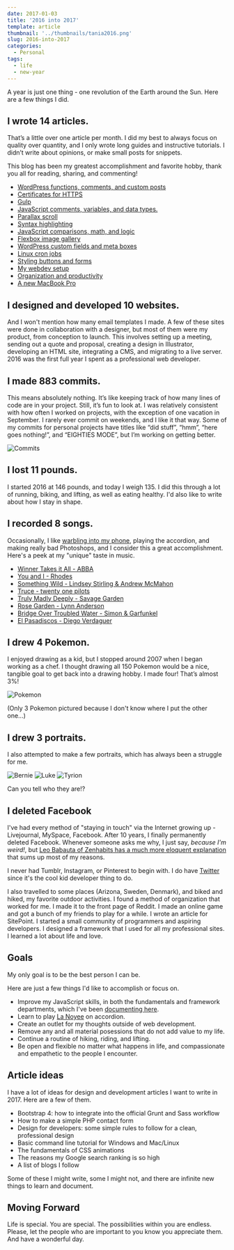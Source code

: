 ```yaml
---
date: 2017-01-03
title: '2016 into 2017'
template: article
thumbnail: '../thumbnails/tania2016.png'
slug: 2016-into-2017
categories:
  - Personal
tags:
  - life
  - new-year
---
```


A year is just one thing - one revolution of the Earth around the Sun. Here are a few things I did.

## I wrote 14 articles.

That’s a little over one article per month. I did my best to always focus on quality over quantity, and I only wrote long guides and instructive tutorials. I didn’t write about opinions, or make small posts for snippets.

This blog has been my greatest accomplishment and favorite hobby, thank you all for reading, sharing, and commenting!

- [WordPress functions, comments, and custom posts](/wordpress-from-scratch-part-two/)
- [Certificates for HTTPS](/https-ssl-tls-certificate-how-to/)
- [Gulp](/getting-started-with-gulp/)
- [JavaScript comments, variables, and data types.](/javascript-day-one/)
- [Parallax scroll](/parallax-scroll-effect/)
- [Syntax highlighting](/adding-syntax-highlighting-to-code-snippets/)
- [JavaScript comparisons, math, and logic](/javascript-day-two/)
- [Flexbox image gallery](/how-to-build-a-responsive-image-gallery-with-flexbox/)
- [WordPress custom fields and meta boxes](/wordpress-part-three-custom-fields-and-metaboxes/)
- [Linux cron jobs](/setting-up-a-basic-cron-job-in-linux/)
- [Styling buttons and forms](/styling-ui-components-from-scratch-buttons-forms/)
- [My webdev setup](/my-front-end-web-development-setup/)
- [Organization and productivity](/productivity-how-i-use-technology-to-organize-my-life/)
- [A new MacBook Pro](/setting-up-a-brand-new-mac-for-development/)

## I designed and developed 10 websites.

And I won't mention how many email templates I made. A few of these sites were done in collaboration with a designer, but most of them were my product, from conception to launch. This involves setting up a meeting, sending out a quote and proposal, creating a design in Illustrator, developing an HTML site, integrating a CMS, and migrating to a live server. 2016 was the first full year I spent as a professional web developer.

## I made 883 commits.

This means absolutely nothing. It’s like keeping track of how many lines of code are in your project. Still, it’s fun to look at. I was relatively consistent with how often I worked on projects, with the exception of one vacation in September. I rarely ever commit on weekends, and I like it that way. Some of my commits for personal projects have titles like “did stuff”, “hmm”, “here goes nothing!”, and “EIGHTIES MODE”, but I’m working on getting better.

![Commits](../images/Screen-Shot-2016-12-30-at-12.44.23-PM.png)

## I lost 11 pounds.

I started 2016 at 146 pounds, and today I weigh 135. I did this through a lot of running, biking, and lifting, as well as eating healthy. I'd also like to write about how I stay in shape.

## I recorded 8 songs.

Occasionally, I like [warbling into my phone](/music), playing the accordion, and making really bad Photoshops, and I consider this a great accomplishment. Here's a peek at my "unique" taste in music.

- [Winner Takes it All - ABBA](/music/songs/Winner.m4a)
- [You and I - Rhodes](/music/songs/YouAndI.m4a)
- [Something Wild - Lindsey Stirling & Andrew McMahon](/music/songs/SomethingWild.m4a)
- [Truce - twenty one pilots](/music/songs/Truce.m4a)
- [Truly Madly Deeply - Savage Garden](/music/songs/TrulyMadlyDeeply.m4a)
- [Rose Garden - Lynn Anderson](/music/songs/RoseGarden.m4a)
- [Bridge Over Troubled Water - Simon & Garfunkel](/music/songs/Bridge.m4a)
- [El Pasadiscos - Diego Verdaguer](/music/songs/ElPasadiscos.m4a)

## I drew 4 Pokemon.

I enjoyed drawing as a kid, but I stopped around 2007 when I began working as a chef. I thought drawing all 150 Pokemon would be a nice, tangible goal to get back into a drawing hobby. I made four! That’s almost 3%!

![Pokemon](../images/pokemon.png)

(Only 3 Pokemon pictured because I don't know where I put the other one...)

## I drew 3 portraits.

I also attempted to make a few portraits, which has always been a struggle for me.

![Bernie](../images/bernie.jpg)
![Luke](../images/luke.jpg)
![Tyrion](../images/tyrion.jpg)

Can you tell who they are!?

## I deleted Facebook

I've had every method of "staying in touch" via the Internet growing up - Livejournal, MySpace, Facebook. After 10 years, I finally permanently deleted Facebook. Whenever someone asks me why, I just say, _because I'm weird!_, but [Leo Babauta of Zenhabits has a much more eloquent explanation](https://zenhabits.net/fb/) that sums up most of my reasons.

I never had Tumblr, Instagram, or Pinterest to begin with. I do have [Twitter](https://twitter.com/taniarascia) since it's the cool kid developer thing to do.

I also travelled to some places (Arizona, Sweden, Denmark), and biked and hiked, my favorite outdoor activities. I found a method of organization that worked for me. I made it to the front page of Reddit. I made an online game and got a bunch of my friends to play for a while. I wrote an article for SitePoint. I started a small community of programmers and aspiring developers. I designed a framework that I used for all my professional sites. I learned a lot about life and love.

## Goals

My only goal is to be the best person I can be.

Here are just a few things I'd like to accomplish or focus on.

- Improve my JavaScript skills, in both the fundamentals and framework departments, which I've been [documenting here](https://taniarascia.github.io/js/).
- Learn to play [La Noyee](https://www.youtube.com/watch?v=ZaBcs0NEc6w) on accordion.
- Create an outlet for my thoughts outside of web development.
- Remove any and all material posessions that do not add value to my life.
- Continue a routine of hiking, riding, and lifting.
- Be open and flexible no matter what happens in life, and compassionate and empathetic to the people I encounter.

## Article ideas

I have a lot of ideas for design and development articles I want to write in 2017. Here are a few of them.

- Bootstrap 4: how to integrate into the official Grunt and Sass workflow
- How to make a simple PHP contact form
- Design for developers: some simple rules to follow for a clean, professional design
- Basic command line tutorial for Windows and Mac/Linux
- The fundamentals of CSS animations
- The reasons my Google search ranking is so high
- A list of blogs I follow

Some of these I might write, some I might not, and there are infinite new things to learn and document.

## Moving Forward

Life is special. You are special. The possibilities within you are endless. Please, let the people who are important to you know you appreciate them. And have a wonderful day.
